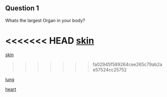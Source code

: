 
## Question 1

Whats the largest Organ in your body?

<<<<<<< HEAD
[skin](../corrects/correct.md)
=======
[skin](https://github.com/henghuil9483/Sep10-CYOA-Plan./blob/main/corrects/correct.md)
>>>>>>> fa02945f589264cee265c79ab2ae57524cc25752

[lung](https://github.com/henghuil9483/Sep10-CYOA-Plan./blob/main/start/death.md)

[heart](https://github.com/henghuil9483/Sep10-CYOA-Plan./blob/main/start/death.md)
